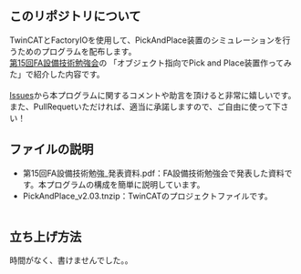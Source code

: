 ## このリポジトリについて
TwinCATとFactoryIOを使用して、PickAndPlace装置のシミュレーションを行うためのプログラムを配布します。<br>
[第15回FA設備技術勉強会](https://fa-study.connpass.com/event/284652/)の	「オブジェクト指向でPick and Place装置作ってみた」で紹介した内容です。<br><br>
[Issues](https://github.com/yuyuTds/PickAndPlaceSim/issues)から本プログラムに関するコメントや助言を頂けると非常に嬉しいです。<br>
また、PullRequetいただければ、適当に承諾しますので、ご自由に使って下さい！<br>

## ファイルの説明
- 第15回FA設備技術勉強_発表資料.pdf：FA設備技術勉強会で発表した資料です。本プログラムの構成を簡単に説明しています。
- PickAndPlace_v2.03.tnzip：TwinCATのプロジェクトファイルです。<br><br>

## 立ち上げ方法
時間がなく、書けませんでした。。

